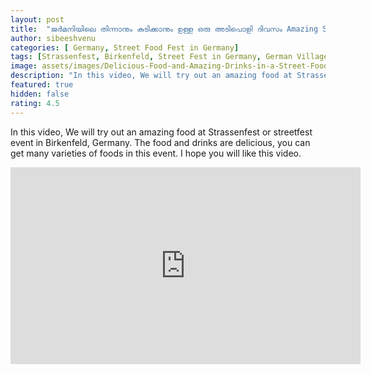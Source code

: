 ```yaml
---
layout: post
title:  "ജർമനിയിലെ തിന്നാനും കുടിക്കാനും ഉള്ള ഒരു അടിപൊളി ദിവസം Amazing Street Food Festival in Germany"
author: sibeeshvenu
categories: [ Germany, Street Food Fest in Germany]
tags: [Strassenfest, Birkenfeld, Street Fest in Germany, German Village, Germany Village Food, Street Food Fest in Germany, Public Grilling, White Pig Grill, Sausage with Bread, Malayalam,  Life at Germany, Life in Germany, Sibeesh Passion, Njan Oru Malayali, ഞാൻ ഒരു മലയാളി, Germaniyile Nalukal, Germany, Malayali in Germany, Indians in Germany, Keralite in Germany, Malayalees in Germany]
image: assets/images/Delicious-Food-and-Amazing-Drinks-in-a-Street-Food-Festival-in-Germany.webp
description: "In this video, We will try out an amazing food at Strassenfest or streetfest event in Birkenfeld, Germany. The food and drinks are delicious, you can get many varieties of foods in this event. I hope you will like this video."
featured: true
hidden: false
rating: 4.5
---
```


In this video, We will try out an amazing food at Strassenfest or streetfest event in Birkenfeld, Germany. The food and drinks are delicious, you can get many varieties of foods in this event. I hope you will like this video.

<iframe width="560" height="315" src="https://www.youtube.com/embed/CLO5my5s1k0" frameborder="0" allow="accelerometer; autoplay; encrypted-media; gyroscope; picture-in-picture" allowfullscreen></iframe>
